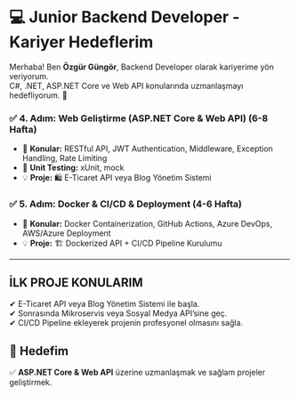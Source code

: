 # 💻 Junior Backend Developer - Kariyer Hedeflerim

Merhaba! Ben **Özgür Güngör**, Backend Developer olarak kariyerime yön veriyorum.  
C#, .NET, ASP.NET Core ve Web API konularında uzmanlaşmayı hedefliyorum. 🚀  





### ✅ 4. Adım: Web Geliştirme (ASP.NET Core & Web API) (6-8 Hafta)
- 🔹 **Konular:** RESTful API, JWT Authentication, Middleware, Exception Handling, Rate Limiting  
- 🔹 **Unit Testing:** xUnit,  mock 
- 💡 **Proje:** 🛍 E-Ticaret API veya Blog Yönetim Sistemi  

### ✅ 5. Adım: Docker & CI/CD & Deployment (4-6 Hafta)
- 🔹 **Konular:** Docker Containerization, GitHub Actions, Azure DevOps, AWS/Azure Deployment  
- 💡 **Proje:** 🏗 Dockerized API + CI/CD Pipeline Kurulumu  

---


## İLK PROJE KONULARIM

✔ E-Ticaret API veya Blog Yönetim Sistemi ile başla. <br>
✔ Sonrasında Mikroservis veya Sosyal Medya API’sine geç. <br>
✔ CI/CD Pipeline ekleyerek projenin profesyonel olmasını sağla.





## 🚀 Hedefim  
✅ **ASP.NET Core & Web API** üzerine uzmanlaşmak ve sağlam projeler geliştirmek.  


